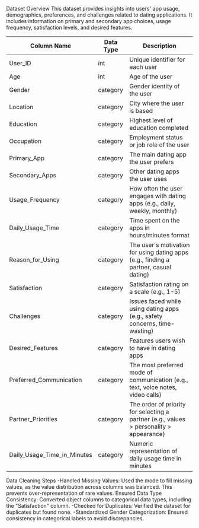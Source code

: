 Dataset Overview
This dataset provides insights into users' app usage, demographics, preferences, and challenges related to dating applications. It includes information on primary and secondary app choices, usage frequency, satisfaction levels, and desired features.

| Column Name                   | Data Type | Description |
|--------------------------------|----------|-------------|
| User_ID                        | int      | Unique identifier for each user |
| Age                            | int      | Age of the user |
| Gender                         | category   | Gender identity of the user |
| Location                       | category   | City where the user is based |
| Education                      | category   | Highest level of education completed |
| Occupation                     | category   | Employment status or job role of the user |
| Primary_App                    | category   | The main dating app the user prefers |
| Secondary_Apps                 | category   | Other dating apps the user uses |
| Usage_Frequency                | category   | How often the user engages with dating apps (e.g., daily, weekly, monthly) |
| Daily_Usage_Time               | category   | Time spent on the apps in hours/minutes format |
| Reason_for_Using               | category   | The user's motivation for using dating apps (e.g., finding a partner, casual dating) |
| Satisfaction                   | category      | Satisfaction rating on a scale (e.g., 1-5) |
| Challenges                     | category   | Issues faced while using dating apps (e.g., safety concerns, time-wasting) |
| Desired_Features               | category   | Features users wish to have in dating apps |
| Preferred_Communication        | category   | The most preferred mode of communication (e.g., text, voice notes, video calls) |
| Partner_Priorities             | category   | The order of priority for selecting a partner (e.g., values > personality > appearance) |
| Daily_Usage_Time_in_Minutes    | category    | Numeric representation of daily usage time in minutes |

Data Cleaning Steps
-Handled Missing Values: Used the mode to fill missing values, as the value distribution across columns was balanced. This prevents over-representation of rare values.
  Ensured Data Type Consistency: Converted object columns to categorical data types, including the "Satisfaction" column.
-Checked for Duplicates: Verified the dataset for duplicates but found none.
-Standardized Gender Categorization: Ensured consistency in categorical labels to avoid discrepancies.
